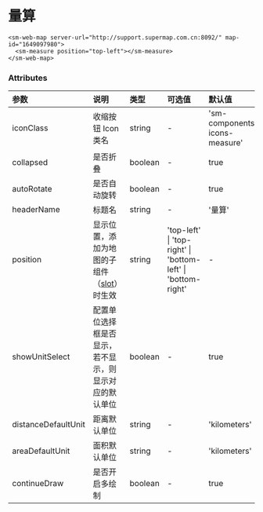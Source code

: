 # 量算

<sm-iframe src="http://iclient.supermap.io/examples/mapboxgl/components_measure_vue.html"></sm-iframe>

```vue
<sm-web-map server-url="http://support.supermap.com.cn:8092/" map-id="1649097980">
  <sm-measure position="top-left"></sm-measure>
</sm-web-map>
```

### Attributes

| 参数                | 说明                                                                            | 类型    | 可选值                                                       | 默认值                        |
| :------------------ | :------------------------------------------------------------------------------ | :------ | :----------------------------------------------------------- | :---------------------------- |
| iconClass           | 收缩按钮 Icon 类名                                                              | string  | -                                                            | 'sm-components-icons-measure' |
| collapsed           | 是否折叠                                                                        | boolean | -                                                            | true                          |
| autoRotate          | 是否自动旋转                                                                    | boolean | -                                                            | true                          |
| headerName          | 标题名                                                                          | string  | -                                                            | '量算'                        |
| position            | 显示位置，添加为地图的子组件（[slot](https://cn.vuejs.org/v2/api/#slot)）时生效 | string  | 'top-left' \| 'top-right' \| 'bottom-left' \| 'bottom-right' | -                             |
| showUnitSelect      | 配置单位选择框是否显示，若不显示，则显示对应的默认单位                          | boolean | -                                                            | true                          |
| distanceDefaultUnit | 距离默认单位                                                                    | string  | -                                                            | 'kilometers'                  |
| areaDefaultUnit     | 面积默认单位                                                                    | string  | -                                                            | 'kilometers'                  |
| continueDraw        | 是否开启多绘制                                                                  | boolean | -                                                            | true                          |
